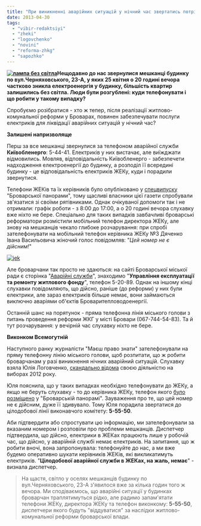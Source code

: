 ```yaml
---
title: "При виникненні аварійних ситуацій у нічний час звертатись потрібно... у довідку виконкому?"
date: 2013-04-30
tags: 
  - "vibir-redaktsiyi"
  - "zheki"
  - "logovchenko"
  - "novini"
  - "reforma-zhkg"
  - "sapozhko"
---
```


**[![лампа без світла](https://mpz.brovary.org/wp-content/uploads/2013/04/lampa-bez-svitla.jpg)](https://mpz.brovary.org/wp-content/uploads/2013/04/lampa-bez-svitla.jpg)Нещодавно до нас звернулися мешканці будинку по вул.Черняховського, 23-А, у яких 25 квітня о 20 годині вечора частково зникла електроенергія у будинку, більшість квартир залишились без світла. Люди були розгублені: куди телефонувати і що робити у такому випадку?**

Спробуємо розібратися - хто ж тепер, після реалізації житлово-комунальної реформи у Броварах, повинен забезпечувати послуги електриків для ліквідації аварійних ситуацій у нічний час?

**Залишені напризволяще**

Перш за все мешканці звернулися за телефоном аварійної служби **Київобленерго**: 5-44-41. Електриків у них вистачає, але виїжджати відмовились. Мовляв, відповідальність Київобленерго - забезпечети надходження електроенергії до будинку, а розподіл її всередині будинку - це відповідальність електриків ЖЕКу, куди і порадили звернутися.

Телефони ЖЕКів та їх керівників було опубліковано у [спецвипуску](http://docs.pravo-znaty.org.ua/p7101/28.03.2013) "Броварської панорами", тому щасливі власники цієї газети спробували зв'язатися зі своїми рятівниками. Однак очікуваної допомоги так і не отримали: графік роботи - з 8:00 до 17:00, а о 20 годині вечора слухавку вже ніхто не бере. Спеціально для таких випадків завбачливі броварські реформатори розмістили мобільний телефон директора ЖЕКу, але знову на мешканців чекало глибоке розчарування: при спробі зателефонувати на мобільний телефон керівника ЖЕКу №3 Дяченко Івана Васильовича жіночий голос повідомляв: "_Цей номер не є дійсним!_"

[![jek](https://mpz.brovary.org/wp-content/uploads/2013/04/jek.png)](https://mpz.brovary.org/wp-content/uploads/2013/04/jek.png)

Але броварчани так просто не здаються: на сайті Броварської міської ради є сторінка "[Аварійні служби](http://www.brovary-rada.gov.ua/avariyni_slujby)", знаходимо "**Управління експлуатації та ремонту житлового фонду**", телефон 5-20-89. Однак на іншому кінці слухавки повідомляють, що дійсно, раніше (до реформи) у них були електрики, але зараз електриків більше немає, вони займаються виключно аваріями об'єктів Броваритепловодоенергії.

Останній шанс на порятунок - пряма телефонна лінія міського голови з питань проведення реформи ЖКГ у місті Бровари (067-744-54-83). Та й тут розчарування: у вечірній час слухавку ніхто не бере.

**Виконком Всемогутній**

Наступного ранку журналісти "Маєш право знати" зателефонували на пряму телефонну лінію міського голови, щоб розпитати, що ж робити броварчанам у разі виникнення нічних аварійний ситуацій. Слухавку взяла Юлія Логовченко, [скандально відома](https://mpz.brovary.org/hto-i-navishho-sabotuvav-robotu-okruzhnoyi-viborchoyi-komisiyi-u-brovarah/) своєю діяльністю на виборах 2012 року.

Юля пояснила, що у таких випадках необхідно телефонувати до ЖЕКу, а якщо не беруть слухавку - то до керівника ЖЕКу, телефон якого [було розміщено](http://docs.pravo-znaty.org.ua/p7101/28.03.2013) у "Броварській панорамі". Зауваження про те, що цей номер не є дійсним, дуже її здивувало. Тому Юля порадила звертатися до цілодобової лінії виконавчого комітету: **5-55-50**.

Аби підтвердити або спростувати цю інформацію, ми зателефонували за вказаним номером і розповіли про проблеми мешканців. Диспетчер підтвердила, що дійсно, електрики в ЖЕКах працюють лише у робочій час, що дійсно, у аварійній службі немає електриків. На запитання, що ж робити вночі, вона запропонувала: телефонуйте до нас, а ми вже будемо оперативно шукати керівників ЖЕКів, які викликатимуть електриків. "**Цілодобової аварійної служби в ЖЕКах, на жаль, немає**" - визнала диспетчер.

> На щастя, світло у оселях мешканців будинку по вул.Черняховського, 23-А з'явилося вже за кілька годин того ж вечора. Ми сподіваємось, що аварійні ситуації у будинках броварчан траплятимуться рідко, але радимо запам'ятати телефони ЖЕКу, директора ЖЕКу та телефон виконкому: **5-55-50**, диспетчери якого будуть "віддуватися" за наслідки житлово-комунальної реформи броварської влади.
